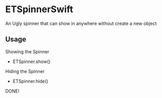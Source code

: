 # ETSpinnerSwift
An Ugly spinner that can show in anywhere without create a new object

## Usage

Showing the Spinner
  - ETSpinner.show()

Hiding the Spinner
  - ETSpinner.hide()

DONE!

